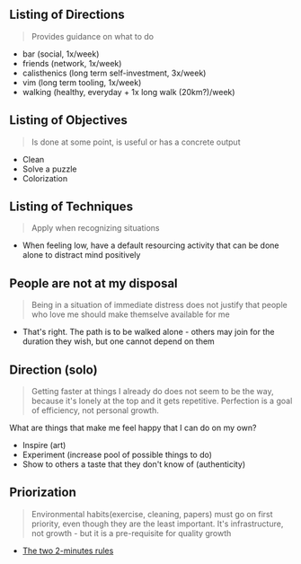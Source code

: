 ## Listing of Directions
> Provides guidance on what to do

* bar (social, 1x/week)
* friends (network, 1x/week)
* calisthenics (long term self-investment, 3x/week)
* vim (long term tooling, 1x/week)
* walking (healthy, everyday + 1x long walk (20km?)/week)

## Listing of Objectives
> Is done at some point, is useful or has a concrete output

* Clean
* Solve a puzzle
* Colorization

## Listing of Techniques
> Apply when recognizing situations

* When feeling low, have a default resourcing activity that can be done alone to distract mind positively

## People are not at my disposal
> Being in a situation of immediate distress does not justify that people who love me should make themselve available for me

* That's right. The path is to be walked alone - others may join for the duration they wish, but one cannot depend on them

## Direction (solo)
> Getting faster at things I already do does not seem to be the way, because it's lonely at the top and it gets repetitive. Perfection is a goal of efficiency, not personal growth.

What are things that make me feel happy that I can do on my own?
* Inspire (art)
* Experiment (increase pool of possible things to do)
* Show to others a taste that they don't know of (authenticity)

## Priorization
> Environmental habits(exercise, cleaning, papers) must go on first priority, even though they are the least important. It's infrastructure, not growth - but it is a pre-requisite for quality growth

* [The two 2-minutes rules](https://youtu.be/0CmtDk-joT4)
